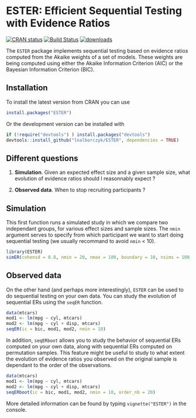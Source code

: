 
ESTER: Efficient Sequential Testing with Evidence Ratios
========================================================

[![CRAN status](http://www.r-pkg.org/badges/version/ESTER)](https://cran.r-project.org/package=ESTER) [![Build Status](https://travis-ci.org/lnalborczyk/ESTER.svg?branch=master)](https://travis-ci.org/lnalborczyk/ESTER) [![downloads](http://cranlogs.r-pkg.org/badges/ESTER)](http://cran.rstudio.com/web/packages/ESTER/index.html)

The `ESTER` package implements sequential testing based on evidence ratios computed from the Akaike weights of a set of models. These weights are being computed using either the Akaike Information Criterion (AIC) or the Bayesian Information Criterion (BIC).

Installation
------------

To install the latest version from CRAN you can use

``` r
install.packages("ESTER")
```

Or the development version can be installed with

``` r
if (!require("devtools") ) install.packages("devtools")
devtools::install_github("lnalborczyk/ESTER", dependencies = TRUE)
```

Different questions
-------------------

1.  **Simulation**. Given an expected effect size and a given sample size, what evolution of evidence ratios should I reasonnably expect ?

2.  **Observed data**. When to stop recruiting participants ?

Simulation
----------

This first function runs a simulated study in which we compare two independant groups, for various effect sizes and sample sizes. The `nmin` argument serves to specify from which participant we want to start doing sequential testing (we usually recommand to avoid `nmin` &lt; 10).

``` r
library(ESTER)
simER(cohensd = 0.8, nmin = 20, nmax = 100, boundary = 10, nsims = 100, ic = bic)
```

Observed data
-------------

On the other hand (and perhaps more interestingly), `ESTER` can be used to do sequential testing on your own data. You can study the evolution of sequential ERs using the `seqER` function.

``` r
data(mtcars)
mod1 <- lm(mpg ~ cyl, mtcars)
mod2 <- lm(mpg ~ cyl + disp, mtcars)
seqER(ic = bic, mod1, mod2, nmin = 10)
```

In addition, `seqERboot` allows you to study the behavior of sequential ERs computed on your own data, along with sequential ERs computed on permutation samples. This feature might be useful to study to what extent the evolution of evidence ratios you observed on the original sample is dependant to the order of the observations.

``` r
data(mtcars)
mod1 <- lm(mpg ~ cyl, mtcars)
mod2 <- lm(mpg ~ cyl + disp, mtcars)
seqERboot(ic = bic, mod1, mod2, nmin = 10, order_nb = 20)
```

More detailed information can be found by typing `vignette("ESTER")` in the console.
